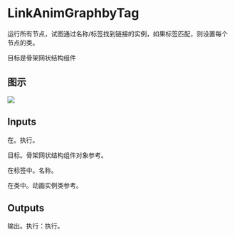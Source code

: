# LinkAnimGraphbyTag

运行所有节点，试图通过名称/标签找到链接的实例，如果标签匹配，则设置每个节点的类。

目标是骨架网状结构组件

## 图示

![]($-20221218-18260012.png)

## Inputs

在。执行。

目标。骨架网状结构组件对象参考。

在标签中。名称。

在类中。动画实例类参考。 

## Outputs

输出。执行：执行。
